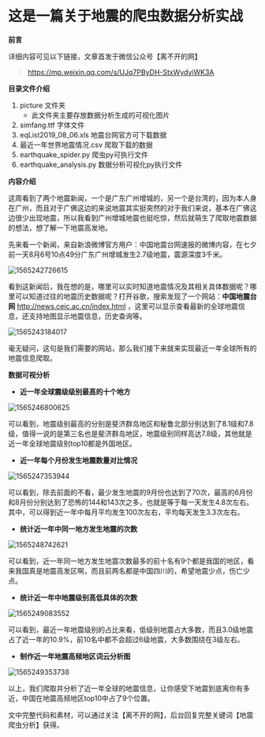 # 这是一篇关于地震的爬虫数据分析实战

**前言**

详细内容可见以下链接，文章首发于微信公众号【离不开的网】

> https://mp.weixin.qq.com/s/UJq7PByDH-StxWydyiWK3A



**目录文件介绍**

1. picture 文件夹
   * 此文件夹主要存放数据分析生成的可视化图片
2. simfang.ttf    字体文件
3. eqList2019_08_06.xls    地震台网官方可下载数据
4. 最近一年世界地震情况.csv    爬取下载的数据
5. earthquake_spider.py    爬虫py可执行文件
6. earthquake_analysis.py    数据分析可视化py执行文件



**内容介绍**

这周看到了两个地震新闻，一个是广东广州增城的，另一个是台湾的，因为本人身在广州，而且对于广佛这边的来说地震其实挺突然的对于我们来说，基本在广佛这边很少出现地震，所以我看到广州增城地震也挺吃惊，然后就萌生了爬取地震数据的想法，想了解一下地震高发地。

先来看一个新闻，来自新浪微博官方用户：中国地震台网速报的微博内容，在七夕前一天8月6号10点49分广东广州增城发生2.7级地震，震源深度3千米。

![1565242726615](C:\Users\13433\AppData\Roaming\Typora\typora-user-images\1565242726615.png)

看到这新闻后，我在想的是，哪里可以实时知道地震情况及其相关具体数据呢？哪里可以知道过往的地震历史数据呢？打开谷歌，搜索发现了一个网站：**中国地震台网** http://news.ceic.ac.cn/index.html ，这里可以显示查看最新的全球地震信息，还支持地图显示地震信息，历史查询等。

![1565243184017](C:\Users\13433\AppData\Roaming\Typora\typora-user-images\1565243184017.png)

毫无疑问，这句是我们需要的网站，那么我们接下来就来实现最近一年全球所有的地震信息爬取。



**数据可视分析**

* **近一年全球震级级别最高的十个地方**

![1565246800625](C:\Users\13433\AppData\Roaming\Typora\typora-user-images\1565246800625.png)

可以看到，地震级别最高的分别是斐济群岛地区和秘鲁北部分别达到了8.1级和7.8级，值得一说的是第三名也是斐济群岛地区，地震级别同样高达7.8级，其他就是近一年全球地震级别top10都是外国地区。



* **近一年每个月份发生地震数量对比情况**

![1565247353944](C:\Users\13433\AppData\Roaming\Typora\typora-user-images\1565247353944.png)

可以看到，除去前面的不看，最少发生地震的9月份也达到了70次，最高的6月份和8月份分别达到了恐怖的144和143次之多，也就是等于每一天发生4.8次左右。其中，可以得到近一年中每月平均发生100次左右，平均每天发生3.3次左右。



* **统计近一年中同一地方发生地震的次数**

![1565248742621](C:\Users\13433\AppData\Roaming\Typora\typora-user-images\1565248742621.png)

可以看到，近一年同一地方发生地震次数最多的前十名有9个都是我国的地区，看来我国真是地震高发区啊，而且前两名都是中国四川的，希望地震少点，伤亡少点。



* **统计近一年中地震级别高低具体的次数**

![1565249083552](C:\Users\13433\AppData\Roaming\Typora\typora-user-images\1565249083552.png)

可以看到，最近一年地震级别的占比来看，低级别地震占大多数，而且3.0级地震占了近一年的10.9%，前10名中都不会超过6级地震，大多数围绕在3级左右。



* **制作近一年地震高频地区词云分析图**

![1565249353738](C:\Users\13433\AppData\Roaming\Typora\typora-user-images\1565249353738.png)

以上，我们爬取并分析了近一年全球的地震信息，让你感受下地震到底离你有多近，中国在地震高频地区top10中占了9个位置。



文中完整代码和素材，可以通过关注【离不开的网】，后台回复完整关键词【地震爬虫分析】获得。